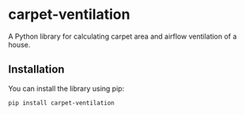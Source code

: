 # carpet-ventilation

A Python library for calculating carpet area and airflow ventilation of a house.

## Installation

You can install the library using pip:

```bash
pip install carpet-ventilation
